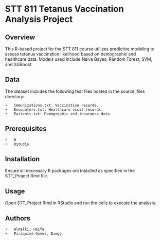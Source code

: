 # STT 811 Tetanus Vaccination Analysis Project

## Overview

This R-based project for the STT 811 course utilizes predictive modeling to assess tetanus vaccination likelihood based on demographic and healthcare data. Models used include Naive Bayes, Random Forest, SVM, and XGBoost.

## Data

The dataset includes the following text files hosted in the source_files directory:

	•	Immunizations.txt: Vaccination records.
	•	Encounters.txt: Healthcare visit records.
	•	Patients.txt: Demographic and insurance data.

## Prerequisites
	•	R
	•	RStudio

## Installation

Ensure all necessary R packages are installed as specified in the STT_Project.Rmd file.

## Usage

Open STT_Project.Rmd in RStudio and run the cells to execute the analysis.

## Authors
	•	Almalki, Haifa
	•	Piraquive Gomez, Diego
